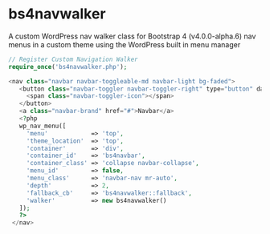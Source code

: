 # bs4navwalker
A custom WordPress nav walker class for Bootstrap 4 (v4.0.0-alpha.6) nav menus in a custom theme using the WordPress built in menu manager

```php
// Register Custom Navigation Walker
require_once('bs4navwalker.php');
```

```php
<nav class="navbar navbar-toggleable-md navbar-light bg-faded">
   <button class="navbar-toggler navbar-toggler-right" type="button" data-toggle="collapse" data-target="#bs4navbar" aria-controls="bs4navbar" aria-expanded="false" aria-label="Toggle navigation">
     <span class="navbar-toggler-icon"></span>
   </button>
   <a class="navbar-brand" href="#">Navbar</a>
   <?php
   wp_nav_menu([
     'menu'            => 'top',
     'theme_location'  => 'top',
     'container'       => 'div',
     'container_id'    => 'bs4navbar',
     'container_class' => 'collapse navbar-collapse',
     'menu_id'         => false,
     'menu_class'      => 'navbar-nav mr-auto',
     'depth'           => 2,
     'fallback_cb'     => 'bs4navwalker::fallback',
     'walker'          => new bs4navwalker()
   ]);
   ?>
 </nav>
```
